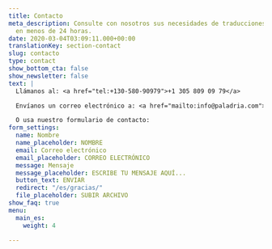 ```yaml
---
title: Contacto
meta_description: Consulte con nosotros sus necesidades de traducciones y responderemos
  en menos de 24 horas.
date: 2020-03-04T03:09:11.000+00:00
translationKey: section-contact
slug: contacto
type: contact
show_bottom_cta: false
show_newsletter: false
text: |
  Llámanos al: <a href="tel:+130-580-90979">+1 305 809 09 79</a>

  Envíanos un correo electrónico a: <a href="mailto:info@paladria.com">info@paladria.com</a>

  O usa nuestro formulario de contacto:
form_settings:
  name: Nombre
  name_placeholder: NOMBRE
  email: Correo electrónico
  email_placeholder: CORREO ELECTRÓNICO
  message: Mensaje
  message_placeholder: ESCRIBE TU MENSAJE AQUÍ...
  button_text: ENVIAR
  redirect: "/es/gracias/"
  file_placeholder: SUBIR ARCHIVO
show_faq: true
menu:
  main_es:
    weight: 4

---
```

